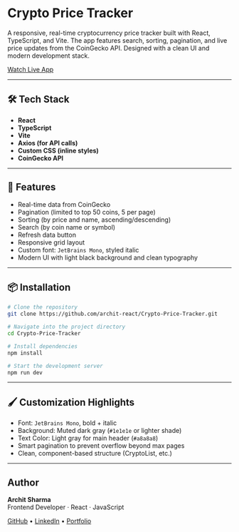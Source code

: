 # Crypto Price Tracker

A responsive, real-time cryptocurrency price tracker built with React, TypeScript, and Vite. The app features search, sorting, pagination, and live price updates from the CoinGecko API. Designed with a clean UI and modern development stack.

[Watch Live App](https://crypto-price-tracker-lyart.vercel.app/)

---

## 🛠️ Tech Stack

- **React**
- **TypeScript**
- **Vite**
- **Axios (for API calls)**
- **Custom CSS (inline styles)**
- **CoinGecko API**

---

## 🚀 Features

- Real-time data from CoinGecko
- Pagination (limited to top 50 coins, 5 per page)
- Sorting (by price and name, ascending/descending)
- Search (by coin name or symbol)
- Refresh data button
- Responsive grid layout
- Custom font: `JetBrains Mono`, styled italic
- Modern UI with light black background and clean typography

---

## 📦 Installation

```bash
# Clone the repository
git clone https://github.com/archit-react/Crypto-Price-Tracker.git

# Navigate into the project directory
cd Crypto-Price-Tracker

# Install dependencies
npm install

# Start the development server
npm run dev
```

---

## 🖌️ Customization Highlights

- Font: `JetBrains Mono`, bold + italic
- Background: Muted dark gray (`#1e1e1e` or lighter shade)
- Text Color: Light gray for main header (`#a8a8a8`)
- Smart pagination to prevent overflow beyond max pages
- Clean, component-based structure (CryptoList, etc.)

---

## Author

**Archit Sharma**  
Frontend Developer · React · JavaScript

[GitHub](https://github.com/archit-react) • [LinkedIn](https://linkedin.com/in/archit-react) • [Portfolio](https://archit.dev)
